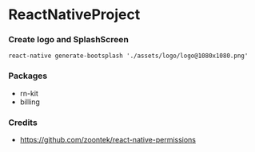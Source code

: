 # ReactNativeProject

### Create logo and SplashScreen
```react-native generate-bootsplash './assets/logo/logo@1080x1080.png'```

### Packages
- rn-kit
- billing

### Credits
- https://github.com/zoontek/react-native-permissions
